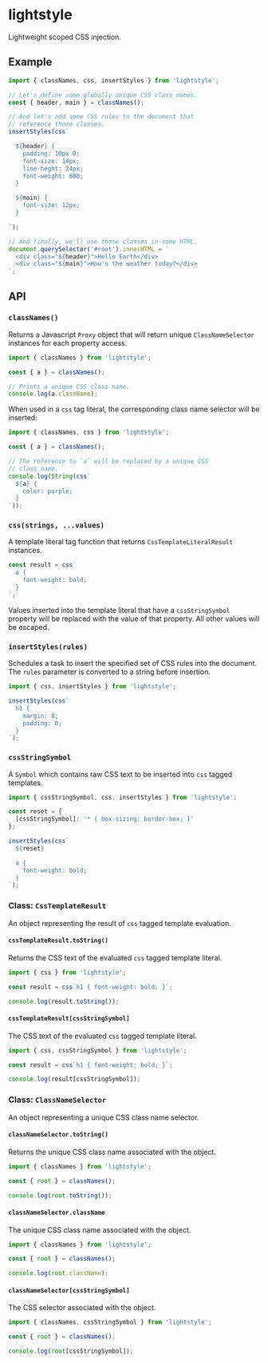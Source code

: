 # lightstyle

Lightweight scoped CSS injection.

## Example

```js
import { classNames, css, insertStyles } from 'lightstyle';

// Let's define some globally unique CSS class names.
const { header, main } = classNames();

// And let's add some CSS rules to the document that
// reference those classes.
insertStyles(css`

  ${header} {
    padding: 10px 0;
    font-size: 14px;
    line-heght: 24px;
    font-weight: 600;
  }

  ${main} {
    font-size: 12px;
  }

`);

// And finally, we'll use those classes in some HTML.
document.querySelector('#root').innerHTML = `
  <div class="${header}">Hello Earth</div>
  <div class="${main}">How's the weather today?</div>
`;
```

## API

### `classNames()`

Returns a Javascript `Proxy` object that will return unique `ClassNameSelector` instances for each property access.

```js
import { classNames } from 'lightstyle';

const { a } = classNames();

// Prints a unique CSS class name.
console.log(a.className);
```

When used in a `css` tag literal, the corresponding class name selector will be inserted:

```js
import { classNames, css } from 'lightstyle';

const { a } = classNames();

// The reference to `a` will be replaced by a unique CSS
// class name.
console.log(String(css`
  ${a} {
    color: purple;
  }
`));
```

### `css(strings, ...values)`

A template literal tag function that returns `CssTemplateLiteralResult` instances.

```js
const result = css`
  a {
    font-weight: bold;
  }
`;
```

Values inserted into the template literal that have a `cssStringSymbol` property will be replaced with the value of that property. All other values will be escaped.

### `insertStyles(rules)`

Schedules a task to insert the specified set of CSS rules into the document. The `rules` parameter is converted to a string before insertion.

```js
import { css, insertStyles } from 'lightstyle';

insertStyles(css`
  h1 {
    margin: 0;
    padding: 0;
  }
`);
```

### `cssStringSymbol`

A `Symbol` which contains raw CSS text to be inserted into `css` tagged templates.

```js
import { cssStringSymbol, css, insertStyles } from 'lightstyle';

const reset = {
  [cssStringSymbol]: '* { box-sizing: border-box; }'
};

insertStyles(css`
  ${reset}

  a {
    font-weight: bold;
  }
`);
```

### Class: `CssTemplateResult`

An object representing the result of `css` tagged template evaluation.

#### `cssTemplateResult.toString()`

Returns the CSS text of the evaluated `css` tagged template literal.

```js
import { css } from 'lightstyle';

const result = css`h1 { font-weight: bold; }`;

console.log(result.toString());
```

#### `cssTemplateResult[cssStringSymbol]`

The CSS text of the evaluated `css` tagged template literal.

```js
import { css, cssStringSymbol } from 'lightstyle';

const result = css`h1 { font-weight: bold; }`;

console.log(result[cssStringSymbol]);
```

### Class: `ClassNameSelector`

An object representing a unique CSS class name selector.

#### `classNameSelector.toString()`

Returns the unique CSS class name associated with the object.

```js
import { classNames } from 'lightstyle';

const { root } = classNames();

console.log(root.toString());
```

#### `classNameSelector.className`

The unique CSS class name associated with the object.

```js
import { classNames } from 'lightstyle';

const { root } = classNames();

console.log(root.className);
```

#### `classNameSelector[cssStringSymbol]`

The CSS selector associated with the object.

```js
import { classNames, cssStringSymbol } from 'lightstyle';

const { root } = classNames();

console.log(root[cssStringSymbol]);
```
